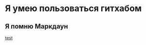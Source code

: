 # Я умею пользоваться гитхабом
## Я помню Маркдаун
[test](https://github.com/AnastasiaDobrynina/lingdata/tree/main/test)
